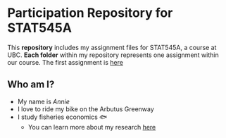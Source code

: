 # Participation Repository for STAT545A

This **repository** includes my assignment files for STAT545A, a course at UBC. **Each folder** within my repository represents one assignment within our course. The first assignment is [here](https://github.com/STAT545-UBC-hw-2019-20/stat545-hw-amejaes/tree/master/Assignment%201)

## Who am I?

* My name is *Annie*
* I love to ride my bike on the Arbutus Greenway
* I study fisheries economics :fish:
  * You can learn more about my research [here](http://feru.oceans.ubc.ca/)
